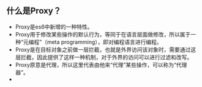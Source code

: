 ## 什么是Proxy？
+ Proxy是es6中新增的一种特性。
+ Proxy用于修改某些操作的默认行为，等同于在语言层面做修改，所以属于一种“元编程”（meta programming），即对编程语言进行编程。
+ Proxy是在目标对象之前做一层拦截，也就是外界访问该对象时，需要通过这层拦截，因此提供了这样一种机制，对于外界的访问可以进行过滤和改写。
+ Proxy原意是代理，所以这里代表由他来“代理”某些操作，可以称为“代理器”。
+ 


